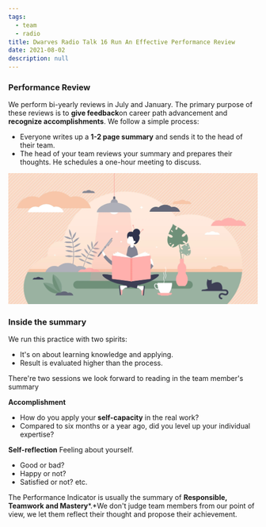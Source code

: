 ```yaml
---
tags: 
  - team
  - radio
title: Dwarves Radio Talk 16 Run An Effective Performance Review
date: 2021-08-02
description: null
---
```


### Performance Review

We perform bi-yearly reviews in July and January. The primary purpose of these reviews is to **give feedback**on career path advancement and **recognize accomplishments**. We follow a simple process:

* Everyone writes up a **1-2 page summary** and sends it to the head of their team.
* The head of your team reviews your summary and prepares their thoughts. He schedules a one-hour meeting to discuss.

![](assets/dwarves-radio-talk-16-run-an-effective-performance-review_e46576a1c9314d3a36be38e50ae55763_md5.webp)

### Inside the summary

We run this practice with two spirits:

* It's on about learning knowledge and applying.
* Result is evaluated higher than the process.

There're two sessions we look forward to reading in the team member's summary

**Accomplishment**

* How do you apply your **self-capacity** in the real work?
* Compared to six months or a year ago, did you level up your individual expertise?

**Self-reflection**
Feeling about yourself.

* Good or bad?
* Happy or not?
* Satisfied or not? etc.

The Performance Indicator is usually the summary of **Responsible, Teamwork **and** Mastery***.*We don't judge team members from our point of view, we let them reflect their thought and propose their achievement.
